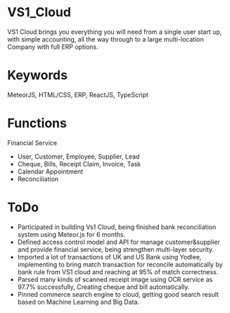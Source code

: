 # VS1_Cloud
 VS1 Cloud brings you everything you will need from a single user start up, with simple accounting, all the way through to a large multi-location Company with full ERP options.
# Keywords
MeteorJS, HTML/CSS, ERP, ReactJS, TypeScript
# Functions
Financial Service
- User, Customer, Employee, Supplier, Lead
- Cheque, Bills, Receipt Claim, Invoice, Task
- Calendar Appointment
- Reconciliation

# ToDo
- Participated in building Vs1 Cloud, being finished bank reconciliation system using Meteor.js for 6 months.
- Defined access control model and API for manage customer&supplier and provide financial service, being strengthen multi-layer security.
- Imported a lot of transactions of UK and US Bank using Yodlee, implementing to bring match transaction for reconcile automatically by bank rule from VS1 cloud and reaching at 95% of match correctness.
- Parsed many kinds of scanned receipt image using OCR service as 97.7% successfully, Creating cheque and bill automatically.
- Pinned commerce search engine to cloud, getting good search result based on Machine Learning and Big Data.
